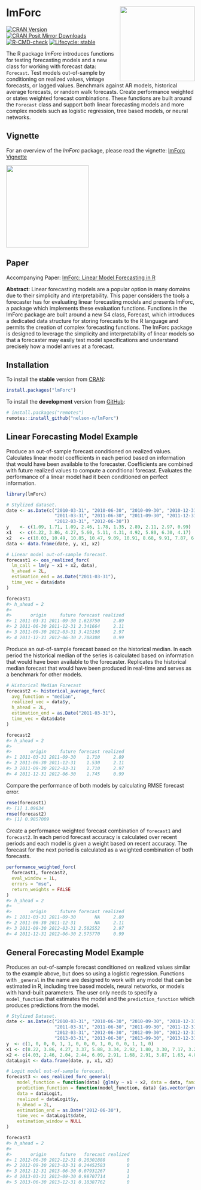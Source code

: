 
<!-- README.md is generated from README.Rmd. Please edit that file -->

# lmForc <a href='https://github.com/nelson-n/lmForc/blob/main/vignettes/logo/lmForc_hexSticker.png'><img src='/Users/nelsonrayl/Desktop/init/lmForc/lmForc/vignettes/logo/lmForc_hexSticker.png' align="right" height="200" /></a>

<!-- badges: start -->

[![CRAN Version](https://www.r-pkg.org/badges/version/lmForc)](https://www.r-pkg.org/pkg/lmForc)
[![CRAN Posit Mirror Downloads](https://cranlogs.r-pkg.org/badges/grand-total/lmforc)](https://www.r-pkg.org/pkg/lmforc)
[![R-CMD-check](https://github.com/nelson-n/lmForc/workflows/R-CMD-check/badge.svg)](https://github.com/nelson-n/lmForc/actions)
[![Lifecycle: stable](https://img.shields.io/badge/lifecycle-stable-success.svg)](https://lifecycle.r-lib.org/articles/stages.html)
<!-- badges: end -->






<!-- [![Monthly Downloads](http://cranlogs.r-pkg.org/badges/lmForc?color=blue)](https://cran.r-project.org/package=lmForc) -->

The R package *lmForc* introduces functions for testing forecasting
models and a new class for working with forecast data: `Forecast`. Test
models out-of-sample by conditioning on realized values, vintage
forecasts, or lagged values. Benchmark against AR models, historical
average forecasts, or random walk forecasts. Create performance weighted
or states weighted forecast combinations. These functions are built
around the `Forecast` class and support both linear forecasting models
and more complex models such as logistic regression, tree based models,
or neural networks.

## Vignette

For an overview of the *lmForc* package, please read the vignette:
[lmForc
Vignette](https://cran.r-project.org/web/packages/lmForc/vignettes/lmForc.html)

<a href='https://cran.r-project.org/web/packages/lmForc/vignettes/lmForc.html'><img src='/Users/nelsonrayl/Desktop/init/lmForc/lmForc/vignettes/vignette_demo.png' align="center" height="220" /></a>

## Paper

Accompanying Paper: [lmForc: Linear Model Forecasting in
R](https://papers.ssrn.com/sol3/papers.cfm?abstract_id=4130453)

**Abstract**: Linear forecasting models are a popular option in many
domains due to their simplicity and interpretability. This paper
considers the tools a forecaster has for evaluating linear forecasting
models and presents lmForc, a package which implements these evaluation
functions. Functions in the lmForc package are built around a new S4
class, Forecast, which introduces a dedicated data structure for storing
forecasts to the R language and permits the creation of complex
forecasting functions. The lmForc package is designed to leverage the
simplicity and interpretability of linear models so that a forecaster
may easily test model specifications and understand precisely how a
model arrives at a forecast.

## Installation

To install the **stable** version from
[CRAN](https://cran.r-project.org/package=lmForc):

``` r
install.packages("lmForc")
```

To install the **development** version from
[GitHub](https://github.com/nelson-n/lmForc):

``` r
# install.packages("remotes")
remotes::install_github("nelson-n/lmForc")
```

## Linear Forecasting Model Example

Produce an out-of-sample forecast conditioned on realized values.
Calculates linear model coefficients in each period based on information
that would have been available to the forecaster. Coefficients are
combined with future realized values to compute a conditional forecast.
Evaluates the performance of a linear model had it been conditioned on
perfect information.

``` r
library(lmForc)

# Stylized dataset.
date <- as.Date(c("2010-03-31", "2010-06-30", "2010-09-30", "2010-12-31",
                  "2011-03-31", "2011-06-30", "2011-09-30", "2011-12-31", 
                  "2012-03-31", "2012-06-30"))
y    <- c(1.09, 1.71, 1.09, 2.46, 1.78, 1.35, 2.89, 2.11, 2.97, 0.99)
x1   <- c(4.22, 3.86, 4.27, 5.60, 5.11, 4.31, 4.92, 5.80, 6.30, 4.17)
x2   <- c(10.03, 10.49, 10.85, 10.47, 9.09, 10.91, 8.68, 9.91, 7.87, 6.63)
data <- data.frame(date, y, x1, x2)

# Linear model out-of-sample forecast.
forecast1 <- oos_realized_forc(
  lm_call = lm(y ~ x1 + x2, data),
  h_ahead = 2L,
  estimation_end = as.Date("2011-03-31"),
  time_vec = data$date
)

forecast1
#> h_ahead = 2 
#> 
#>       origin     future forecast realized
#> 1 2011-03-31 2011-09-30 1.623750     2.89
#> 2 2011-06-30 2011-12-31 2.341664     2.11
#> 3 2011-09-30 2012-03-31 3.415198     2.97
#> 4 2011-12-31 2012-06-30 2.708308     0.99
```

Produce an out-of-sample forecast based on the historical median. In
each period the historical median of the series is calculated based on
information that would have been available to the forecaster. Replicates
the historical median forecast that would have been produced in
real-time and serves as a benchmark for other models.

``` r
# Historical Median Forecast
forecast2 <- historical_average_forc(
  avg_function = "median",
  realized_vec = data$y,
  h_ahead = 2L,
  estimation_end = as.Date("2011-03-31"),
  time_vec = data$date
)

forecast2
#> h_ahead = 2 
#> 
#>       origin     future forecast realized
#> 1 2011-03-31 2011-09-30    1.710     2.89
#> 2 2011-06-30 2011-12-31    1.530     2.11
#> 3 2011-09-30 2012-03-31    1.710     2.97
#> 4 2011-12-31 2012-06-30    1.745     0.99
```

Compare the performance of both models by calculating RMSE forecast
error.

``` r
rmse(forecast1)
#> [1] 1.09634
rmse(forecast2)
#> [1] 0.9857009
```

Create a performance weighted forecast combination of `forecast1` and
`forecast2`. In each period forecast accuracy is calculated over recent
periods and each model is given a weight based on recent accuracy. The
forecast for the next period is calculated as a weighted combination of
both forecasts.

``` r
performance_weighted_forc(
  forecast1, forecast2,
  eval_window = 1L,
  errors = "mse",
  return_weights = FALSE
)
#> h_ahead = 2 
#> 
#>       origin     future forecast realized
#> 1 2011-03-31 2011-09-30       NA     2.89
#> 2 2011-06-30 2011-12-31       NA     2.11
#> 3 2011-09-30 2012-03-31 2.502552     2.97
#> 4 2011-12-31 2012-06-30 2.575770     0.99
```

## General Forecasting Model Example

Produces an out-of-sample forecast conditioned on realized values
similar to the example above, but does so using a logistic regression.
Functions with `_general` in the name are designed to work with any
model that can be estimated in R, including tree based models, neural
networks, or models with hand-built parameters. The user only needs to
specify a `model_function` that estimates the model and the
`prediction_function` which produces predictions from the model.

``` r
# Stylized Dataset.
date <- as.Date(c("2010-03-31", "2010-06-30", "2010-09-30", "2010-12-31",
                  "2011-03-31", "2011-06-30", "2011-09-30", "2011-12-31", 
                  "2012-03-31", "2012-06-30", "2012-09-30", "2012-12-31",
                  "2013-03-31", "2013-06-30", "2013-09-30", "2013-12-31"))
y  <- c(1, 0, 0, 0, 1, 1, 0, 0, 0, 1, 0, 0, 0, 1, 1, 0)
x1 <- c(8.22, 3.86, 4.27, 3.37, 5.88, 3.34, 2.92, 1.80, 3.30, 7.17, 3.22, 3.86, 4.27, 3.37, 5.88, 3.34)
x2 <- c(4.03, 2.46, 2.04, 2.44, 6.09, 2.91, 1.68, 2.91, 3.87, 1.63, 4.03, 2.46, 2.04, 2.44, 6.09, 2.91)
dataLogit <- data.frame(date, y, x1, x2)

# Logit model out-of-sample forecast.
forecast3 <- oos_realized_forc_general(
    model_function = function(data) {glm(y ~ x1 + x2, data = data, family = binomial)},
    prediction_function = function(model_function, data) {as.vector(predict(model_function, data, type = "response"))}, 
    data = dataLogit,
    realized = dataLogit$y,
    h_ahead = 2L,
    estimation_end = as.Date("2012-06-30"),
    time_vec = dataLogit$date,
    estimation_window = NULL
)

forecast3
#> h_ahead = 2 
#> 
#>       origin     future   forecast realized
#> 1 2012-06-30 2012-12-31 0.20301888        0
#> 2 2012-09-30 2013-03-31 0.24452583        0
#> 3 2012-12-31 2013-06-30 0.07931267        1
#> 4 2013-03-31 2013-09-30 0.98707714        1
#> 5 2013-06-30 2013-12-31 0.18387762        0
```
